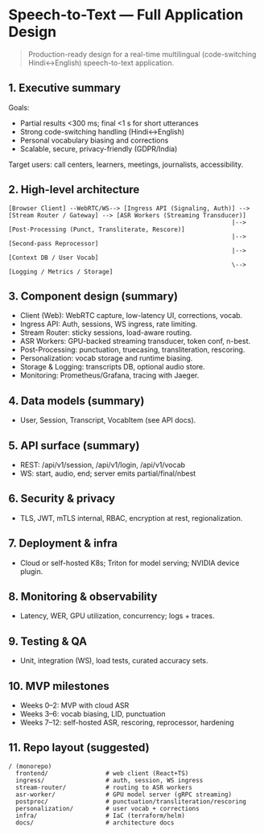 # Speech-to-Text — Full Application Design

> Production-ready design for a real-time multilingual (code-switching Hindi↔English) speech-to-text application.

## 1. Executive summary

Goals:
- Partial results <300 ms; final <1 s for short utterances
- Strong code-switching handling (Hindi↔English)
- Personal vocabulary biasing and corrections
- Scalable, secure, privacy-friendly (GDPR/India)

Target users: call centers, learners, meetings, journalists, accessibility.

## 2. High-level architecture

```
[Browser Client] --WebRTC/WS--> [Ingress API (Signaling, Auth)] --> [Stream Router / Gateway] --> [ASR Workers (Streaming Transducer)]
                                                              |--> [Post-Processing (Punct, Transliterate, Rescore)]
                                                              |--> [Second-pass Reprocessor]
                                                              |--> [Context DB / User Vocab]
                                                              \--> [Logging / Metrics / Storage]
```

## 3. Component design (summary)

- Client (Web): WebRTC capture, low-latency UI, corrections, vocab.
- Ingress API: Auth, sessions, WS ingress, rate limiting.
- Stream Router: sticky sessions, load-aware routing.
- ASR Workers: GPU-backed streaming transducer, token conf, n-best.
- Post-Processing: punctuation, truecasing, transliteration, rescoring.
- Personalization: vocab storage and runtime biasing.
- Storage & Logging: transcripts DB, optional audio store.
- Monitoring: Prometheus/Grafana, tracing with Jaeger.

## 4. Data models (summary)

- User, Session, Transcript, VocabItem (see API docs).

## 5. API surface (summary)

- REST: /api/v1/session, /api/v1/login, /api/v1/vocab
- WS: start, audio, end; server emits partial/final/nbest

## 6. Security & privacy

- TLS, JWT, mTLS internal, RBAC, encryption at rest, regionalization.

## 7. Deployment & infra

- Cloud or self-hosted K8s; Triton for model serving; NVIDIA device plugin.

## 8. Monitoring & observability

- Latency, WER, GPU utilization, concurrency; logs + traces.

## 9. Testing & QA

- Unit, integration (WS), load tests, curated accuracy sets.

## 10. MVP milestones

- Weeks 0–2: MVP with cloud ASR
- Weeks 3–6: vocab biasing, LID, punctuation
- Weeks 7–12: self-hosted ASR, rescoring, reprocessor, hardening

## 11. Repo layout (suggested)

```
/ (monorepo)
  frontend/                # web client (React+TS)
  ingress/                 # auth, session, WS ingress
  stream-router/           # routing to ASR workers
  asr-worker/              # GPU model server (gRPC streaming)
  postproc/                # punctuation/transliteration/rescoring
  personalization/         # user vocab + corrections
  infra/                   # IaC (terraform/helm)
  docs/                    # architecture docs
```


